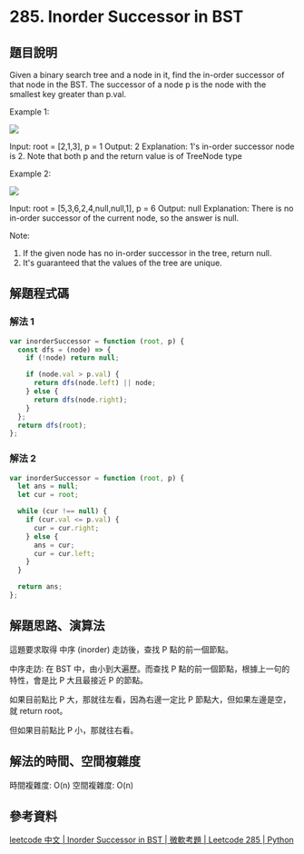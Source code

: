 # 285. Inorder Successor in BST

## 題目說明

Given a binary search tree and a node in it, find the in-order successor of that node in the BST.
The successor of a node p is the node with the smallest key greater than p.val.

Example 1:

![](https://upload.cc/i1/2023/12/17/hFjRMy.png)

Input: root = [2,1,3], p = 1
Output: 2
Explanation: 1's in-order successor node is 2. Note that both p and the return value is of TreeNode type

Example 2:

![](https://upload.cc/i1/2023/12/17/fl9ELR.png)

Input: root = [5,3,6,2,4,null,null,1], p = 6
Output: null
Explanation: There is no in-order successor of the current node, so the answer is null.

Note:

1. If the given node has no in-order successor in the tree, return null.
2. It's guaranteed that the values of the tree are unique.

## 解題程式碼

### 解法 1

```javascript
var inorderSuccessor = function (root, p) {
  const dfs = (node) => {
    if (!node) return null;

    if (node.val > p.val) {
      return dfs(node.left) || node;
    } else {
      return dfs(node.right);
    }
  };
  return dfs(root);
};
```

### 解法 2

```javascript
var inorderSuccessor = function (root, p) {
  let ans = null;
  let cur = root;

  while (cur !== null) {
    if (cur.val <= p.val) {
      cur = cur.right;
    } else {
      ans = cur;
      cur = cur.left;
    }
  }

  return ans;
};
```

## 解題思路、演算法

這題要求取得 中序 (inorder) 走訪後，查找 P 點的前一個節點。

中序走訪: 在 BST 中，由小到大遍歷。而查找 P 點的前一個節點，根據上一句的特性，會是比 P 大且最接近 P 的節點。

如果目前點比 P 大，那就往左看，因為右邊一定比 P 節點大，但如果左邊是空，就 return root。

但如果目前點比 P 小，那就往右看。

## 解法的時間、空間複雜度

時間複雜度: O(n)
空間複雜度: O(n)

## 參考資料

[leetcode 中文 | Inorder Successor in BST | 微軟考題 | Leetcode 285 | Python](https://youtu.be/-RF5oHNcPbE)
